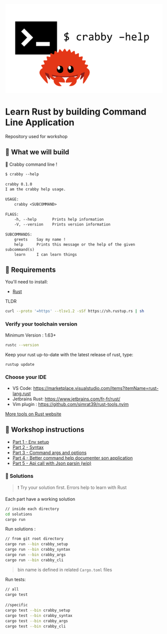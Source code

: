 ![](app.png)

# Learn Rust by building Command Line Application

Repository used for workshop

## :dart:  What we will build

🦀 Crabby command line !

```
$ crabby --help

crabby 0.1.0
I am the crabby help usage.

USAGE:
    crabby <SUBCOMMAND>

FLAGS:
    -h, --help       Prints help information
    -V, --version    Prints version information

SUBCOMMANDS:
    greets    Say my name !
    help      Prints this message or the help of the given subcommand(s)
    learn     I can learn things

```

## :pencil: Requirements

You'll need to install:

- [Rust](https://www.rust-lang.org/tools/install)

TLDR 

```bash
curl --proto '=https' --tlsv1.2 -sSf https://sh.rustup.rs | sh
```

### Verify your toolchain version

Minimum Version : 1.63+

```bash
rustc --version
```

Keep your rust up-to-date with the latest release of rust, type:

```bash
rustup update
```


### Choose your IDE


* VS Code: https://marketplace.visualstudio.com/items?itemName=rust-lang.rust
* Jetbrains Rust: https://www.jetbrains.com/fr-fr/rust/
* Vim plugin : https://github.com/simrat39/rust-tools.nvim

[More tools on Rust website](https://www.rust-lang.org/tools)

## :pencil: Workshop instructions 


* [Part 1 - Env setup](./1_setup) 
* [Part 2 - Syntax](./2_syntax)
* [Part 3 - Command args and options](./3_args)
* [Part 4 - Better command help documenter son application](./4_cli)
* [Part 5 - Api call with Json parsin (wip)](./5_api)


### :eyes: Solutions

> :exclamation: Try your solution first. Errors help to learn with Rust


Each part have a working solution


```bash
// inside each directory 
cd solutions
cargo run 
```

Run solutions :


```bash
// from git root directory
cargo run --bin crabby_setup
cargo run --bin crabby_syntax
cargo run --bin crabby_args
cargo run --bin crabby_cli
```

> bin name is defined in related `Cargo.toml` files

Run tests:


```bash
// all
cargo test

//specific
cargo test --bin crabby_setup
cargo test --bin crabby_syntax
cargo test --bin crabby_args
cargo test --bin crabby_cli
```

